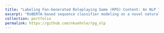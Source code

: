 ```yaml
---
title: "Labeling Fan-Generated Roleplaying Game (RPG) Content: An NLP Task"
excerpt: "RoBERTA-based sequence classifier modeling on a novel natural language dataset achieving an macro-averaged F1 score of 0.89<br/><img src='https://raw.githubusercontent.com/nkuehnle/rpg_nlp/main/eda/TF-IDF_Doc_EDA_DIR_Submission_Flair_UMAP.png'>"
collection: portfolio
permalink: https://github.com/nkuehnle/rpg_nlp
---
```

